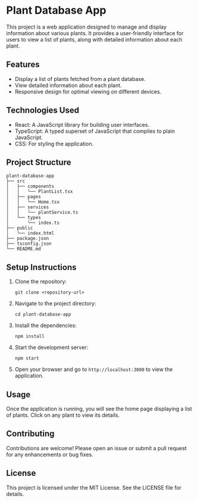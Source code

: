 # Plant Database App

This project is a web application designed to manage and display information about various plants. It provides a user-friendly interface for users to view a list of plants, along with detailed information about each plant.

## Features

- Display a list of plants fetched from a plant database.
- View detailed information about each plant.
- Responsive design for optimal viewing on different devices.

## Technologies Used

- React: A JavaScript library for building user interfaces.
- TypeScript: A typed superset of JavaScript that compiles to plain JavaScript.
- CSS: For styling the application.

## Project Structure

```
plant-database-app
├── src
│   ├── components
│   │   └── PlantList.tsx
│   ├── pages
│   │   └── Home.tsx
│   ├── services
│   │   └── plantService.ts
│   └── types
│       └── index.ts
├── public
│   └── index.html
├── package.json
├── tsconfig.json
└── README.md
```

## Setup Instructions

1. Clone the repository:
   ```
   git clone <repository-url>
   ```

2. Navigate to the project directory:
   ```
   cd plant-database-app
   ```

3. Install the dependencies:
   ```
   npm install
   ```

4. Start the development server:
   ```
   npm start
   ```

5. Open your browser and go to `http://localhost:3000` to view the application.

## Usage

Once the application is running, you will see the home page displaying a list of plants. Click on any plant to view its details.

## Contributing

Contributions are welcome! Please open an issue or submit a pull request for any enhancements or bug fixes.

## License

This project is licensed under the MIT License. See the LICENSE file for details.